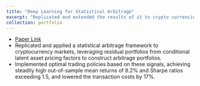 ```yaml
---
title: "Deep Learning for Statistical Arbitrage"
excerpt: "Replicated and extended the results of it to crypto currencies.<br/><img src='/images/dlstat.jpg'>"
collection: portfolio
---
```


- [Paper Link](https://arxiv.org/pdf/2106.04028.pdf)
- Replicated and applied a statistical arbitrage framework to cryptocurrency markets, leveraging residual portfolios
from conditional latent asset pricing factors to construct arbitrage portfolios.
- Implemented optimal trading policies based on these signals, achieving steadily high out-of-sample mean returns
of 8.2% and Sharpe ratios exceeding 1.5, and lowered the transaction costs by 17%.